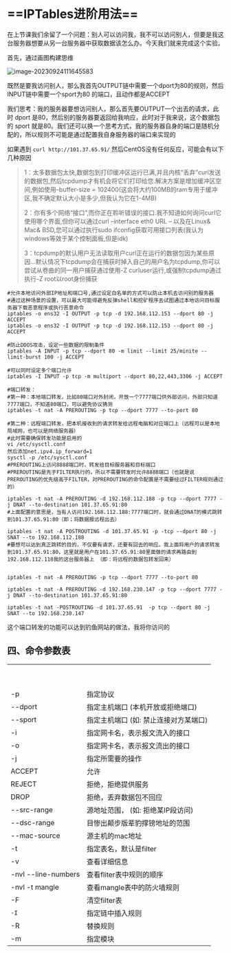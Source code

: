 # ==IPTables进阶用法==

在上节课我们余留了一个问题：别人可以访问我，我不可以访问别人，但要是我这台服务器想要从另一台服务器中获取数据该怎么办。今天我们就来完成这个实验。

首先，通过画图构建思维

![image-20230924111645583](https://gitee.com/ymq_typroa/typroa/raw/main/image-20230924111645583.png)

既然是要我访问别人，那么我首先OUTPUT链中需要一个dport为80的规则，然后INPUT链中需要一个sport为80 的端口，且动作都是ACCEPT

我们思考：我的服务器要想访问别人，那么首先要OUTPUT一个出去的请求，此时 dport 是80，然后别的服务器要返回给我响应，此时对于我来说，这个数据包的 sport 就是80。我们还可以换一个思考方式，我的服务器自身的端口是随机分配的，所以规则不可能是通过配置我自身服务器的端口来实现的

如果遇到 `curl http://101.37.65.91/` 然后CentOS没有任何反应，可能会有以下几种原因 

> 1：太多数据包太快,数据包到打印缓冲区运行已满,并且内核“丢弃”curl发送的数据包,然后tcpdump才有机会将它们打印给您.解决方案是增加缓冲区空间,例如使用–buffer-size = 102400(这会将大约100MB的ram专用于缓冲区,我不确定默认大小是多少,但我认为它在1-4MB)
>
> 2：你有多个网络“接口”,而你正在聆听错误的接口.我不知道如何询问curl它使用哪个界面,但你可以通过curl –interface eth0 URL – 以及在Linux& Mac& BSD,您可以通过执行sudo ifconfig获取可用接口列表(我认为windows等效于某个控制面板,但是idk)
>
> 3：tcpdump的默认用户无法读取用户curl正在运行的数据包因为某些原因…默认情况下tcpdump会在捕获时掉入自己的用户名为tcpdump,你可以尝试从卷曲的同一用户捕获通过使用-Z curluser运行,或强制tcpdump通过执行-Z root以root身份捕获



```
#允许本地访问外部IP地址和端口号,通过设定白名单的方式可以防止本机去访问别的服务器
#通过这种场景的设置，可以最大可能得避免反弹shell和挖矿程序去试图通过本地访问目标服务器下载恶意程序或执行恶意命令
iptables -o ens32 -I OUTPUT -p tcp -d 192.168.112.153 --dport 80 -j ACCEPT
iptables -o ens32 -I OUTPUT -p tcp -d 192.168.112.153 --dport 80 -j ACCEPT

#防止DDOS攻击，设定一些数据的限制条件
iptables -A INPUT -p tcp --dport 80 -m limit --limit 25/minite --limit-burst 100 -j ACCEPT

#可以同时设定多个端口允许
iptables -I INPUT -p tcp -m multiport --dport 80,22,443,3306 -j ACCEPT

#端口转发：
#第一种：本地端口转发，比如80端口对外封闭，开放一个7777端口供外部访问，外部只知道7777端口，不知道80端口，可以避免协议猜测
iptables -t nat -A PREROUTING -p tcp --dport 7777 --to-port 80 

#第二种：远程端口转发，把本机接收到的请求转发给远程电脑和对应端口上（远程可以是本地局域网，也可以是网络服务器）
#此时需要确保转发功能是启用的
vi /etc/sysctl.conf
然后添加net.ipv4.ip_forward=1
sysctl -p /etc/sysctl.conf
#PREROUTING上访问8888端口时，转发给目标服务器和目标端口
#PREROUTING是先于FILTER执行的，所以不需要转发时允许8888端口（也就是说PREROUTING的优先级高于FILTER，对PREROUTING的命令配置是不需要经过FILTER规则通过的）

iptables -t nat -A PREROUTING -d 192.168.112.188 -p tcp --dport 7777 -j DNAT --to-destination 101.37.65.91:80
#上面配置的意思是，当有人访问192.168.112.188:7777端口时，就会通过DNAT的模式跳转到101.37.65.91:80（即；将数据报远程出去）

iptables -t nat -A POSTROUTING -d 101.37.65.91 -p -tcp --dport 80 -j SNAT --to 192.168.112.188
#要想可以达到真正跳转的目的，不仅要有请求，还要有回去的响应。我上面将用户的请求转发到101.37.65.91:80，这里就是用户在101.37.65.91:80里面做的请求再路由到192.168.112.118我的这台服务器上 （即：将远程的数据包转发回来）


iptables -t nat -A PREROUTING -p tcp --dport 7777 --to-port 80

iptables -t nat -A PREROUTING -d 192.168.230.147 -p tcp --dport 7777 -j DNAT --to-destination 101.37.65.91:80 

iptables -t nat -POSTROUTING -d 101.37.65.91  -p tcp --dport 80 -j SNAT --to 192.168.230.147
```

这个端口转发的功能可以达到钓鱼网站的做法，我将你访问的

## 四、命令参数表

|                     |                                       |
| ------------------- | ------------------------------------- |
|                     |                                       |
|                     |                                       |
|                     |                                       |
|                     |                                       |
|                     |                                       |
|                     |                                       |
|                     |                                       |
|                     |                                       |
|                     |                                       |
| -p                  | 指定协议                              |
| --dport             | 指定主机端口 (本机开放或拒绝端口)     |
| --sport             | 指定主机端口 (如: 禁止连接对方某端口) |
| -i                  | 指定网卡名，表示报文流入的接口        |
| -o                  | 指定网卡名，表示报文流出的接口        |
| -j                  | 指定所需要的操作                      |
| ACCEPT              | 允许                                  |
| REJECT              | 拒绝，拒绝提供服务                    |
| DROP                | 拒绝，丢弃数据包不回应                |
| --src-range         | 源地址范围， (如: 拒绝某IP段访问)     |
| --dsc-range         | 目惨出颠步版辈豹撑镑地址的范围        |
| --mac-source        | 源主机的mac地址                       |
| -t                  | 指定表名，默认是filter                |
| -v                  | 查看详细信息                          |
| -nvl --line-numbers | 查看fliter表中规则的顺序              |
| -nvl -t mangle      | 查看mangle表中的防火墙规则            |
| -F                  | 清空filter表                          |
| `-I`                | 指定链中插入规则                      |
| -R                  | 替换规则                              |
| -m                  | 指定模块                              |

